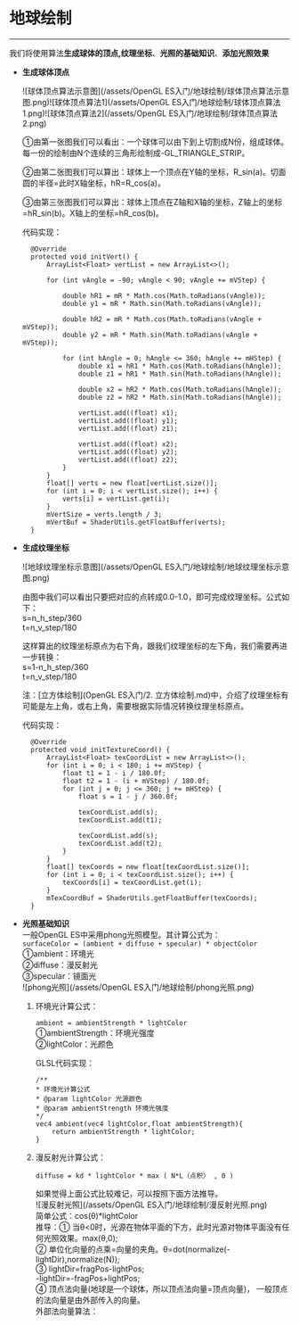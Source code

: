 # 地球绘制

---

我们将使用算法**生成球体的顶点,纹理坐标**、**光照的基础知识**、**添加光照效果**

* **生成球体顶点**

  ![球体顶点算法示意图](/assets/OpenGL ES入门/地球绘制/球体顶点算法示意图.png)![球体顶点算法1](/assets/OpenGL ES入门/地球绘制/球体顶点算法1.png)![球体顶点算法2](/assets/OpenGL ES入门/地球绘制/球体顶点算法2.png)

  ①由第一张图我们可以看出：一个球体可以由下到上切割成N份，组成球体。每一份的绘制由N个连续的三角形绘制成-GL\_TRIANGLE\_STRIP。

  ②由第二张图我们可以算出：球体上一个顶点在Y轴的坐标，R\_sin\(a\)。切面圆的半径=此时X轴坐标，hR=R\_cos\(a\)。

  ③由第三张图我们可以算出：球体上顶点在Z轴和X轴的坐标，Z轴上的坐标=hR\_sin\(b\)。X轴上的坐标=hR\_cos\(b\)。

  代码实现：

  ```
    @Override
    protected void initVert() {
        ArrayList<Float> vertList = new ArrayList<>();

        for (int vAngle = -90; vAngle < 90; vAngle += mVStep) {

            double hR1 = mR * Math.cos(Math.toRadians(vAngle));
            double y1 = mR * Math.sin(Math.toRadians(vAngle));

            double hR2 = mR * Math.cos(Math.toRadians(vAngle + mVStep));
            double y2 = mR * Math.sin(Math.toRadians(vAngle + mVStep));

            for (int hAngle = 0; hAngle <= 360; hAngle += mHStep) {
                double x1 = hR1 * Math.cos(Math.toRadians(hAngle));
                double z1 = hR1 * Math.sin(Math.toRadians(hAngle));

                double x2 = hR2 * Math.cos(Math.toRadians(hAngle));
                double z2 = hR2 * Math.sin(Math.toRadians(hAngle));

                vertList.add((float) x1);
                vertList.add((float) y1);
                vertList.add((float) z1);

                vertList.add((float) x2);
                vertList.add((float) y2);
                vertList.add((float) z2);
            }
        }
        float[] verts = new float[vertList.size()];
        for (int i = 0; i < vertList.size(); i++) {
            verts[i] = vertList.get(i);
        }
        mVertSize = verts.length / 3;
        mVertBuf = ShaderUtils.getFloatBuffer(verts);
    }
  ```

* **生成纹理坐标**

  ![地球纹理坐标示意图](/assets/OpenGL ES入门/地球绘制/地球纹理坐标示意图.png)

  由图中我们可以看出只要把对应的点转成0.0-1.0，即可完成纹理坐标。公式如下：  
  s=n\_h\_step/360  
  t=n\_v\_step/180

  这样算出的纹理坐标原点为右下角，跟我们纹理坐标的左下角，我们需要再进一步转换：  
  s=1-n\_h\_step/360  
  t=n\_v\_step/180

  注：[立方体绘制](OpenGL ES入门/2. 立方体绘制.md)中，介绍了纹理坐标有可能是左上角，或右上角，需要根据实际情况转换纹理坐标原点。

  代码实现：

  ```
    @Override
    protected void initTextureCoord() {
        ArrayList<Float> texCoordList = new ArrayList<>();
        for (int i = 0; i < 180; i += mVStep) {
            float t1 = 1 - i / 180.0f;
            float t2 = 1 - (i + mVStep) / 180.0f;
            for (int j = 0; j <= 360; j += mHStep) {
                float s = 1 - j / 360.0f;

                texCoordList.add(s);
                texCoordList.add(t1);

                texCoordList.add(s);
                texCoordList.add(t2);
            }
        }
        float[] texCoords = new float[texCoordList.size()];
        for (int i = 0; i < texCoordList.size(); i++) {
            texCoords[i] = texCoordList.get(i);
        }
        mTexCoordBuf = ShaderUtils.getFloatBuffer(texCoords);
    }
  ```

* **光照基础知识**  
    一般OpenGL ES中采用phong光照模型。其计算公式为：  
    `surfaceColor = (ambient + diffuse + specular) * objectColor`  
    ①ambient：环境光  
    ②diffuse：漫反射光  
    ③specular：镜面光  
    ![phong光照](/assets/OpenGL ES入门/地球绘制/phong光照.png)

  1. 环境光计算公式：

     `ambient = ambientStrength * lightColor`  
     ①ambientStrength：环境光强度  
     ②lightColor：光颜色

     GLSL代码实现：

     ```
     /**
     * 环境光计算公式
     * @param lightColor 光源颜色
     * @param ambientStrength 环境光强度
     */
     vec4 ambient(vec4 lightColor,float ambientStrength){
         return ambientStrength * lightColor;
     }
     ```

  2. 漫反射光计算公式：

     `diffuse = kd * lightColor * max ( N*L（点积） , 0 )`

     如果觉得上面公式比较难记，可以按照下面方法推导。  
     ![漫反射光照](/assets/OpenGL ES入门/地球绘制/漫反射光照.png)  
     简单公式：cos\(θ\)\*lightColor  
     推导：① 当θ&lt;0时，光源在物体平面的下方，此时光源对物体平面没有任何光照效果。max\(θ,0\);  
     ② 单位化向量的点乘=向量的夹角。θ=dot\(normalize\(-lightDir\),normalize\(N\)\);   
     ③ lightDir=fragPos-lightPos;   
     -lightDir=-fragPos+lightPos;  
     ④ 顶点法向量\(地球是一个球体，所以顶点法向量=顶点向量\)， 一般顶点的法向量是由外部传入的向量。  
     外部法向量算法：



